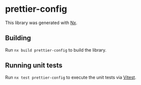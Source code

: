# prettier-config

This library was generated with [Nx](https://nx.dev).

## Building

Run `nx build prettier-config` to build the library.

## Running unit tests

Run `nx test prettier-config` to execute the unit tests via [Vitest](https://vitest.dev/).
